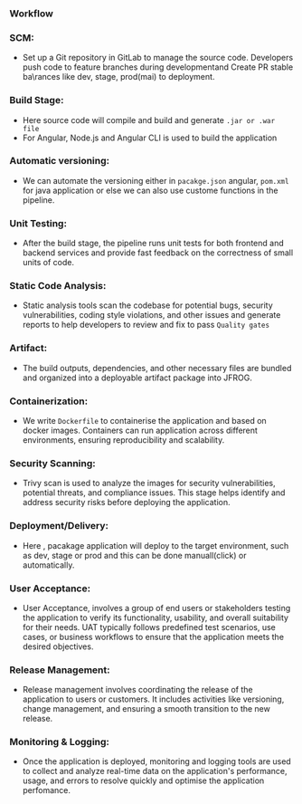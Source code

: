 ### Workflow

### SCM:
- Set up a Git repository in GitLab to manage the source code. Developers push code to feature branches during developmentand Create PR stable ba\rances like dev, stage, prod(mai) to deployment.

### Build Stage:
- Here source code will compile and build and generate `.jar or .war file`
- For Angular, Node.js and Angular CLI is used to build the application

### Automatic versioning:
- We can automate the versioning either in `pacakge.json` angular,  `pom.xml` for java application or else we can also use custome functions in the pipeline.

### Unit Testing:
-  After the build stage, the pipeline runs unit tests for both frontend and backend services and provide fast feedback on the correctness of small units of code.
  
### Static Code Analysis:
-  Static analysis tools scan the codebase for potential bugs, security vulnerabilities, coding style violations, and other issues and generate reports to help developers to review and fix to pass `Quality gates`

### Artifact:  
- The build outputs, dependencies, and other necessary files are bundled and organized into a deployable artifact package into JFROG.

### Containerization:
- We write `Dockerfile` to containerise the application and based on docker images. Containers can run application across different environments, ensuring reproducibility and scalability.

### Security Scanning: 
- Trivy scan is used to analyze the images for security vulnerabilities, potential threats, and compliance issues. This stage helps identify and address security risks before deploying the application.

### Deployment/Delivery: 
- Here , pacakage application will deploy to the target environment, such as dev, stage or prod and this can be done manuall(click) or automatically.

### User Acceptance: 
-  User Acceptance, involves a group of end users or stakeholders testing the application to verify its functionality, usability, and overall suitability for their needs. UAT typically follows predefined test scenarios, use cases, or business workflows to ensure that the application meets the desired objectives.

### Release Management:
- Release management involves coordinating the release of the application to users or customers. It includes activities like versioning, change management, and ensuring a smooth transition to the new release.

### Monitoring & Logging: 
- Once the application is deployed, monitoring and logging tools are used to collect and analyze real-time data on the application's performance, usage, and errors to resolve quickly and optimise the application perfomance.